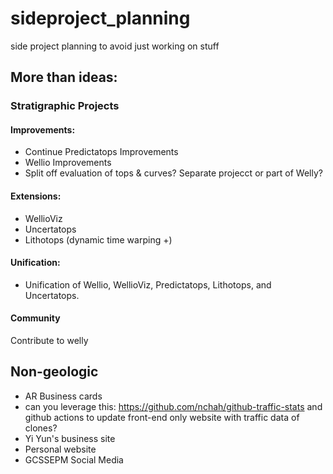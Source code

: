 # sideproject_planning
side project planning to avoid just working on stuff

## More than ideas:
### Stratigraphic Projects
#### Improvements:
- Continue Predictatops Improvements
- Wellio Improvements
- Split off evaluation of tops & curves? Separate projecct or part of Welly?
#### Extensions:
- WellioViz
- Uncertatops
- Lithotops (dynamic time warping +)

#### Unification:
- Unification of Wellio, WellioViz, Predictatops, Lithotops, and Uncertatops. 

#### Community
Contribute to welly

## Non-geologic
- AR Business cards
- can you leverage this: https://github.com/nchah/github-traffic-stats and github actions to update front-end only website with traffic data of clones?
- Yi Yun's business site
- Personal website
- GCSSEPM Social Media


